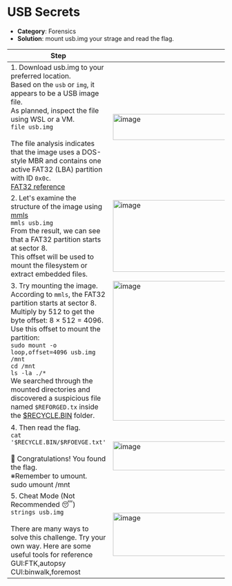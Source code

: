 # USB Secrets

- **Category**: Forensics  
- **Solution**: mount usb.img your strage and read the flag.


| Step | Screenshot |
|------|------------| 
|1. Download usb.img to your preferred location.<br>Based on the `usb` or `img`, it appears to be a USB image file.<br>As planned, inspect the file using WSL or a VM.<br>`file usb.img`<br><br>The file analysis indicates that the image uses a DOS-style MBR and contains one active FAT32 (LBA) partition with ID `0x0c`.<br>[FAT32 reference](https://zenn.dev/hidenori3/articles/3ce349c02e79fa) |<img width="719" height="60" alt="image" src="https://github.com/user-attachments/assets/e8b029d0-2bcd-4798-b239-2e5bb76ad27a" />|
|2. Let's examine the structure of the image using [mmls](https://www.kazamiya.net/Sleuthkit/mmls)<br>`mmls usb.img`<br>From the result, we can see that a FAT32 partition starts at sector 8.<br>This offset will be used to mount the filesystem or extract embedded files.|<img width="544" height="166" alt="image" src="https://github.com/user-attachments/assets/6572fe09-4e67-41b4-8e57-5053bf450766" />|
|3. Try mounting the image.<br>According to `mmls`, the FAT32 partition starts at sector 8.<br>Multiply by 512 to get the byte offset: 8 × 512 = 4096.<br>Use this offset to mount the partition:<br>`sudo mount -o loop,offset=4096 usb.img /mnt`<br>`cd /mnt`<br>`ls -la ./*`<br>We searched through the mounted directories and discovered a suspicious file named `$REFORGED.tx` inside the [$RECYCLE.BIN](https://learn.microsoft.com/ja-jp/style-guide/a-z-word-list-term-collections/r/recycle-bin) folder.|<img width="475" height="323" alt="image" src="https://github.com/user-attachments/assets/e2194db8-331b-42cb-b9a5-c9b5bb79f46f" />|
|4. Then read the flag.<br>`cat '$RECYCLE.BIN/$RFOEVGE.txt'` <br><br>🎉 Congratulations! You found the flag.<br>※Remember to umount.<br>sudo umount /mnt|<img width="552" height="67" alt="image" src="https://github.com/user-attachments/assets/f035e0c5-0442-4a7f-8187-b9fd8fc194d1" />|
|5. Cheat Mode (Not Recommended 😴)<br>`strings usb.img`<br><br>There are many ways to solve this challenge. Try your own way. Here are some useful tools for reference<br>GUI:FTK,autopsy <br>CUI:binwalk,foremost|<img width="265" height="100" alt="image" src="https://github.com/user-attachments/assets/ca670256-3bb3-45d6-a6d2-10a57bd145d3" /><img width="451" height="103" alt="image" src="https://github.com/user-attachments/assets/9e398175-ae72-45cb-ba66-cb7cc4ca56be" />|
